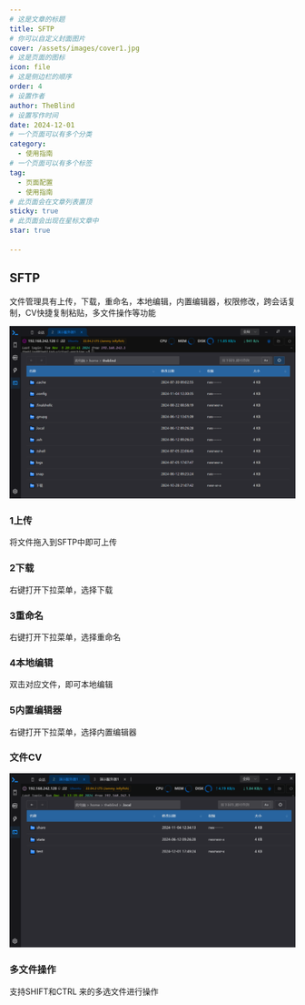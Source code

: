 ```yaml
---
# 这是文章的标题
title: SFTP
# 你可以自定义封面图片
cover: /assets/images/cover1.jpg
# 这是页面的图标
icon: file
# 这是侧边栏的顺序
order: 4
# 设置作者
author: TheBlind
# 设置写作时间
date: 2024-12-01
# 一个页面可以有多个分类
category:
  - 使用指南
# 一个页面可以有多个标签
tag:
  - 页面配置
  - 使用指南
# 此页面会在文章列表置顶
sticky: true
# 此页面会出现在星标文章中
star: true

---
```


## SFTP

文件管理具有上传，下载，重命名，本地编辑，内置编辑器，权限修改，跨会话复制，CV快捷复制粘贴，多文件操作等功能

<img src="/assets/image/sftp.png"/>

### 1上传

将文件拖入到SFTP中即可上传

### 2下载

右键打开下拉菜单，选择下载

### 3重命名

右键打开下拉菜单，选择重命名

### 4本地编辑

双击对应文件，即可本地编辑

### 5内置编辑器

右键打开下拉菜单，选择内置编辑器

### 文件CV

<img src="/assets/image/cv.gif"/>

### 多文件操作
支持SHIFT和CTRL 来的多选文件进行操作
